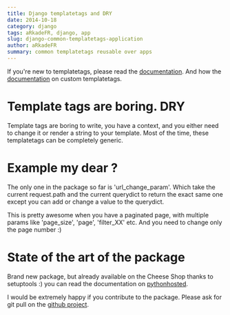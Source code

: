 ```yaml
---
title: Django templatetags and DRY
date: 2014-10-18
category: django
tags: aRkadeFR, django, app
slug: django-common-templatetags-application
author: aRkadeFR
summary: common templatetags reusable over apps
---
```


If you're new to templatetags, please read the [documentation](https://docs.djangoproject.com/en/1.7/ref/templates/builtins/).
And how the [documentation](https://docs.djangoproject.com/en/1.7/howto/custom-template-tags/)
on custom templatetags.

# Template tags are boring. DRY

Template tags are boring to write, you have a context, and you either need to
change it or render a string to your template. Most of the time, these
templatetags can be completely generic.

# Example my dear ?

The only one in the package so far is 'url\_change\_param'. Which take the
current request.path and the current querydict to return the exact same one
except you can add or change a value to the querydict.

This is pretty awesome when you have a paginated page, with multiple params like
'page\_size', 'page', 'filter\_XX' etc. And you need to change only the page
number :)

# State of the art of the package

Brand new package, but already available on the Cheese Shop thanks to setuptools
:) you can read the documentation on [pythonhosted](https://pythonhosted.org/django-common-templatetags/).

I would be extremely happy if you contribute to the package. Please ask for git
pull on the [github project](https://github.com/aRkadeFR/django-common-templatetags).
